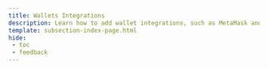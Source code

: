 ```yaml
---
title: Wallets Integrations
description: Learn how to add wallet integrations, such as MetaMask and WalletConnect, to your dApp on Tanssi networks so users can automatically connect to their wallets.
template: subsection-index-page.html
hide: 
 - toc
 - feedback
---
```

